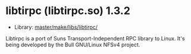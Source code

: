 # libtirpc (libtirpc.so) 1.3.2
 - Library: [master/make/libs/libtirpc/](https://github.com/Freetz-NG/freetz-ng/tree/master/make/libs/libtirpc/)

Libtirpc is a port of Suns Transport-Independent RPC library to Linux. It's being developed by the Bull GNU/Linux NFSv4 project.
